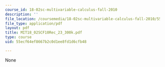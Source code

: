 ```yaml
---
course_id: 18-02sc-multivariable-calculus-fall-2010
description: ''
file_location: /coursemedia/18-02sc-multivariable-calculus-fall-2010/55ecf64ef8667b2c0d1ee8fd1d6cfb48_MIT18_02SCF10Rec_23_300k.pdf
file_type: application/pdf
layout: pdf
title: MIT18_02SCF10Rec_23_300k.pdf
type: course
uid: 55ecf64ef8667b2c0d1ee8fd1d6cfb48

---
```

None